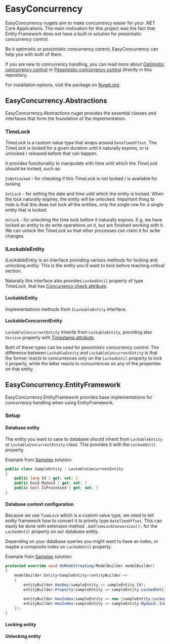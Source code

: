 # EasyConcurrency
EasyConcurrency nugets aim to make concurrency easier for your .NET Core Applications. The main motivation for this project was the fact that Entity Framework does not have a built-in solution for pessimistic concurrency control.

Be it optimistic or pessimistic concurrency control, EasyConcurrency can help you with both of them.

If you are new to concurrency handling, you can read more about [Optimistic concurrency control](https://github.com/lukaskuko9/EasyConcurrency/blob/readmes/Readme/OptimisticConcurrency.md) or
[Pessimistic concurrency control](https://github.com/lukaskuko9/EasyConcurrency/blob/readmes/Readme/PessimisticConcurrency.md) directly in this repository.

For installation options, visit the package on [Nuget.org](https://www.nuget.org/packages/EasyConcurrency.EntityFramework/).

## EasyConcurrency.Abstractions
EasyConcurrency.Abstractions nuget provides the essential classes and interfaces
that form the foundation of the implementation.

### TimeLock
*TimeLock* is a custom value type that wraps around `DateTimeOffset`. The *TimeLock* is locked for a given duration until it naturally expires,
or is unlocked / released before that can happen.

It provides functionality to manipulate with time until which the *TimeLock* should be locked, such as:

`IsNotLocked` - for checking if this *TimeLock* is not locked / is available for locking

`SetLock` - for setting the date and time until which the entity is locked. When the lock naturally expires,
the entity will be unlocked. Important thing to note is that this does not lock all the entities,
only the single row for a single entity that is locked.

`Unlock` - for unlocking the time lock before it naturally expires.
E.g. we have locked an entity to do write operations on it, but are finished working with it.
We can unlock the *TimeLock* so that other processes can claim it for write changes.


### ILockableEntity
*ILockableEntity* is an interface providing various methods for locking and unlocking
entity. This is the entity you'd want to lock before reaching critical section.

Naturally this interface also provides `LockedUntil` property of type *TimeLock*,
that has [Concurrency check attribute](https://learn.microsoft.com/en-us/ef/ef6/modeling/code-first/data-annotations#concurrencycheck).

#### LockableEntity
Implementations methods from `ILockableEntity` interface.

#### LockableConcurrentEntity
`LockableConcurrentEntity` inherits from `LockableEntity`, providing also `Version`
property with [Timestamp attribute](https://learn.microsoft.com/en-us/ef/ef6/modeling/code-first/data-annotations#timestamp).

Both of these types can be used for pessimistic concurrency control.
The difference between `LockableEntity` and `LockableConcurrentEntity`
is that the former reacts to concurrences only on the `LockedUntil` property to lock it properly,
while the latter reacts to concurrences on any of the properties on that entity.

## EasyConcurrency.EntityFramework
EasyConcurrency.EntityFramework provides base implementations for concurrency handling when using EntityFramework. 

### Setup

#### Database entity
The entity you want to save to database should inherit from `LockableEntity` or `LockableConcurrentEntity` class.
This provides it with the `LockedUntil` property.

Example from [Samples](https://github.com/lukaskuko9/EasyConcurrency/tree/master/Samples) solution:
````csharp
public class SampleEntity : LockableConcurrentEntity
{
    public long Id { get; set; }
    public Guid MyUuid { get; set; }
    public bool IsProcessed { get; set; }
}
````

#### Database context configuration
Because we use `TimeLock` which is a custom value type,
we need to tell entity framework how to convert it to primity type `DateTimeOffset`.
This can easily be done with extension method `.AddTimeLockConversion();` 
for the `LockedUntil` property on our database entity.

Depending on your database queries you might want to have an index, 
or maybe a composite index on `LockedUntil` property.

Example from [Samples](https://github.com/lukaskuko9/EasyConcurrency/tree/master/Samples) solution:

```csharp
protected override void OnModelCreating(ModelBuilder modelBuilder)
{
    modelBuilder.Entity<SampleEntity>(entityBuilder =>
    {
        entityBuilder.HasKey(sampleEntity => sampleEntity.Id);
        entityBuilder.Property(sampleEntity => sampleEntity.LockedUntil).AddTimeLockConversion();
        
        entityBuilder.HasIndex(sampleEntity => new {sampleEntity.LockedUntil, sampleEntity.IsProcessed});
        entityBuilder.HasIndex(sampleEntity => sampleEntity.MyUuid).IsUnique();
    });
}
```

#### Locking entity

#### Unlocking entity


